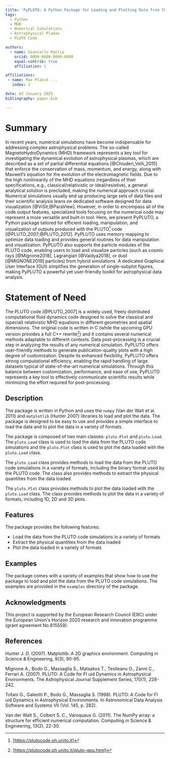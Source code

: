 ```yaml
---
title: 'PyPLUTO: A Python Package for Loading and Plotting Data from the PLUTO Code'
tags:
  - Python
  - MHD
  - Numerical Simulations
  - Astrophysical Plamas
  - PLUTO Code

authors:
  - name: Giancarlo Mattia
    orcid: 0000-0000-0000-0000
    equal-contrib: true
    affiliation: 1

affiliations:
 - name: Max Planck ...
   index: 1

date: 03 January 2025
bibliography: paper.bib

---
```


# Summary

In recent years, numerical simulations have become indispensable for addressing complex astrophysical problems. The so-called MagnetoHydroDynamics (MHD) framework represents a key tool for investigating the dynamical evolution of astrophysical plasmas, which are described as a set of partial differential equations [@Chiuderi_Velli_2015] that enforce the conservation of mass, momentum, and energy, along with Maxwell’s equation for the evolution of the electromagnetic fields. Due to the high nonlinearity of the MHD equations (regardless of their specifications, e.g., classical/relativistic or ideal/resistive), a general analytical solution is precluded, making the numerical approach crucial. Numerical simulations usually end up producing large sets of data files and their scientific analysis leans on dedicated software designed for data visualization [@ViSit;@ParaView]. However, in order to encompass all of the code output features, specialized tools focusing on the numerical code may represent a more versatile and built-in tool. Here, we present PyPLUTO, a Python package tailored for efficient loading, manipulation, and visualization of outputs produced with the PLUTO[^1] code [@PLUTO_2007;@PLUTO_2012]. PyPLUTO uses memory mapping to optimize data loading and provides general routines for data manipulation and visualization. PyPLUTO also supports the particle modules of the PLUTO code, enabling users to load and visualize particles (such as cosmic rays [@Mignone2018], Lagrangian [@Vaidya2018], or dust [@MIGNONE2019] particles) from hybrid simulations. A dedicated Graphical User Interface (GUI) simplifies the generation of single-subplot figures, making PyPLUTO a powerful yet user-friendly toolkit for astrophysical data analysis.

[^1]: [https://plutocode.ph.unito.it]

# Statement of Need

The PLUTO code [@PLUTO_2007] is a widely used, freely distributed computational fluid dynamics code designed to solve the classical and (special) relativistic MHD equations in different geometries and spatial dimensions. The original code is written in C (while the upcoming GPU version provides a full C++ rewrite[^2]) and it contains several numerical methods adaptable to different contexts. Data post-processing is a crucial step in analyzing the results of any numerical simulation. PyPLUTO offers user-friendly methods to generate publication-quality plots with a high degree of customization. Despite its enhanced flexibility, PyPLUTO offers strong computational efficiency, enabling the rapid handling of large datasets typical of state-of-the-art numerical simulations. Through this balance between customization, performance, and ease of use, PyPLUTO represents a key tool to effectively communicate scientific results while minimizing the effort required for post-processing.

[^2]: [https://plutocode.ph.unito.it/pluto-gpu.html]

## Description
The package is written in Python and uses the `numpy` (Van der Walt et al.
2011) and `matplotlib` (Hunter 2007) libraries to load and plot the data.
The package is designed to be easy to use and provides a simple interface
to load the data and to plot the data in a variety of formats.

The package is composed of two main classes: `pluto.Plot` and `pluto.Load`.
The `pluto.Load` class is used to load the data from the PLUTO code
simulations and the `pluto.Plot` class is used to plot the data loaded
with the `pluto.Load` class.

The `pluto.Load` class provides methods to load the data from the PLUTO
code simulations in a variety of formats, including the binary format
used by the PLUTO code. The class also provides methods to extract the
physical quantities from the data loaded.

The `pluto.Plot` class provides methods to plot the data loaded with the
`pluto.Load` class. The class provides methods to plot the data in a
variety of formats, including 1D, 2D and 3D plots.

## Features
The package provides the following features:

*   Load the data from the PLUTO code simulations in a variety of formats
*   Extract the physical quantities from the data loaded
*   Plot the data loaded in a variety of formats

## Examples
The package comes with a variety of examples that show how to use the
package to load and plot the data from the PLUTO code simulations. The
examples are provided in the `examples` directory of the package.

## Acknowledgments
This project is supported by the European Research Council (ERC) under the
European Union's Horizon 2020 research and innovation programme (grant
agreement No 815559).

## References

Hunter J. D. (2007). Matplotlib: A 2D graphics environment. Computing in
Science & Engineering, 9(3), 90-95.

Mignone A., Bodo G., Massaglia S., Matsakos T., Tesileanu O., Zanni C.,
Ferrari A. (2007). PLUTO: A Code for Fl uid Dynamics in Astrophysical
Environments. The Astrophysical Journal Supplement Series, 170(1), 228-242.

Tofani G., Galeotti P., Bodo G., Massaglia S. (1998). PLUTO: A Code for
Fl uid Dynamics in Astrophysical Environments. In Astronomical Data
Analysis Software and Systems VII (Vol. 145, p. 282).

Van der Walt S., Colbert S. C., Varoquaux G. (2011). The NumPy array: a
structure for efficient numerical computation. Computing in Science &
Engineering, 13(2), 22-30.
